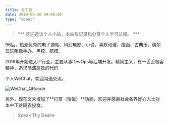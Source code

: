 ```yaml
---
title: 关于我
date: 2019-08-26 09:00:00
type: "about"
---
```


> *** 欢迎造访个人小站，本站仅记录和分享个人学习过程。 ***

96后，热爱优秀的电子游戏、科幻电影、小说，喜欢动漫、插画、古典乐，偶尔玩玩雕像手办、黑胶、航模。

2016年开始进入IT行业，主要从事DevOps等后端开发。精简主义，有一丢丢极客精神，追求简洁高效的代码

个人WeChat，欢迎沟通交流。

![WeChat_QRcode](/image/QRcode/wechat_qrcode.jpg)

另外，现在文末增加了**打赏（恰饭）**功能，欢迎并感谢社会各界好心人士对本中下贫码农投食。

> Speak Thy Desire